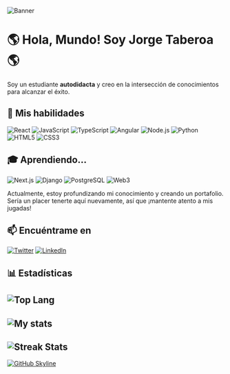 

![Banner](https://pbs.twimg.com/profile_banners/1165344219847954435/1634312590/1500x500)

# 🌎 Hola, Mundo! Soy Jorge Taberoa 🌎

Soy un estudiante **autodidacta** y creo en la intersección de conocimientos para alcanzar el éxito.

## 🚀 Mis habilidades

![React](https://img.shields.io/badge/-ReactJS-61DAFB?logo=react&logoColor=white&style=for-the-badge)
![JavaScript](https://img.shields.io/badge/-JavaScript-F7DF1E?logo=javascript&logoColor=black&style=for-the-badge)
![TypeScript](https://img.shields.io/badge/-TypeScript-3178C6?logo=typescript&logoColor=white&style=for-the-badge)
![Angular](https://img.shields.io/badge/-Angular-DD0031?logo=angular&logoColor=white&style=for-the-badge)
![Node.js](https://img.shields.io/badge/-Node.js-339933?logo=node.js&logoColor=white&style=for-the-badge)
![Python](https://img.shields.io/badge/-Python-3776AB?logo=python&logoColor=white&style=for-the-badge)
![HTML5](https://img.shields.io/badge/-HTML5-E34F26?logo=html5&logoColor=white&style=for-the-badge)
![CSS3](https://img.shields.io/badge/-CSS3-1572B6?logo=css3&logoColor=white&style=for-the-badge)

## 🎓 Aprendiendo...

![Next.js](https://img.shields.io/badge/-Next.js-000000?logo=next.js&logoColor=white&style=for-the-badge)
![Django](https://img.shields.io/badge/-Django-092E20?logo=django&logoColor=white&style=for-the-badge)
![PostgreSQL](https://img.shields.io/badge/-PostgreSQL-336791?logo=postgresql&logoColor=white&style=for-the-badge)
![Web3](https://img.shields.io/badge/-Web3%20Essentials-6A4C93?style=for-the-badge)

Actualmente, estoy profundizando mi conocimiento y creando un portafolio. Sería un placer tenerte aquí nuevamente, así que ¡mantente atento a mis jugadas!

## 📫 Encuéntrame en

[![Twitter](https://img.shields.io/badge/-Twitter-1DA1F2?logo=twitter&logoColor=white&style=for-the-badge)](https://twitter.com/taberoajorge)
[![LinkedIn](https://img.shields.io/badge/-LinkedIn-0077B5?logo=linkedin&logoColor=white&style=for-the-badge)](https://linkedin.com/in/taberoajorge)

## 📊 Estadísticas

![Top Lang](https://github-readme-stats.vercel.app/api/top-langs/?username=taberoajorge&theme=cobalt)
---
![My stats](https://github-readme-stats.vercel.app/api?username=taberoajorge&count_private=true&show_icons=true&theme=cobalt)
--
![Streak Stats](https://github-readme-streak-stats.herokuapp.com/?user=taberoajorge&theme=cobalt)
--

[![GitHub Skyline](https://img.shields.io/badge/GitHub%20Skyline-2023-blue)](https://skyline.github.com/taberoajorge/2023)





